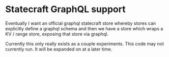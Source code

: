 # Statecraft GraphQL support

Eventually I want an official graphql statecraft store whereby stores can explicitly define a graphql schema and then we have a store which wraps a KV / range store, exposing that store via graphql.

Currently this only really exists as a couple experiments. This code may not currently run. It will be expanded on at a later time.

